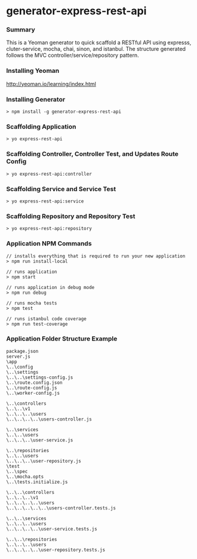 generator-express-rest-api
==========================

### Summary
This is a Yeoman generator to quick scaffold a RESTful API using expresss, cluter-service, mocha, chai, sinon, and istanbul.  The structure generated follows the MVC controller/service/repository pattern.

### Installing Yeoman
http://yeoman.io/learning/index.html

### Installing Generator
`> npm install -g generator-express-rest-api`

### Scaffolding Application
`> yo express-rest-api`

### Scaffolding Controller, Controller Test, and Updates Route Config
`> yo express-rest-api:controller`

### Scaffolding Service and Service Test
`> yo express-rest-api:service`

### Scaffolding Repository and Repository Test
`> yo express-rest-api:repository`

### Application NPM Commands ###
```
// installs everything that is required to run your new application
> npm run install-local
```
```
// runs application
> npm start
```
```
// runs application in debug mode
> npm run debug
```
```
// runs mocha tests
> npm test
```
```
// runs istanbul code coverage
> npm run test-coverage
```

### Application Folder Structure Example
```
package.json
server.js
\app
\..\config
\..\settings
\..\..\settings-config.js
\..\route.config.json
\..\route-config.js
\..\worker-config.js

\..\controllers
\..\..\v1
\..\..\..\users
\..\..\..\..\users-controller.js

\..\services
\..\..\users
\..\..\..\user-service.js

\..\repositories
\..\..\users
\..\..\..\user-repository.js
\test
\..\spec
\..\mocha.opts
\..\tests.initialize.js

\..\..\controllers
\..\..\..\v1
\..\..\..\..\users
\..\..\..\..\..\users-controller.tests.js

\..\..\services
\..\..\..\users
\..\..\..\..\user-service.tests.js

\..\..\repositories
\..\..\..\users
\..\..\..\..\user-repository.tests.js
